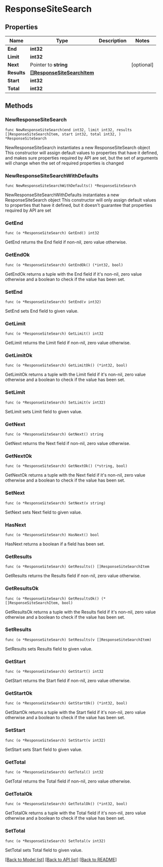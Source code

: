 # ResponseSiteSearch

## Properties

Name | Type | Description | Notes
------------ | ------------- | ------------- | -------------
**End** | **int32** |  | 
**Limit** | **int32** |  | 
**Next** | Pointer to **string** |  | [optional] 
**Results** | [**[]ResponseSiteSearchItem**](ResponseSiteSearchItem.md) |  | 
**Start** | **int32** |  | 
**Total** | **int32** |  | 

## Methods

### NewResponseSiteSearch

`func NewResponseSiteSearch(end int32, limit int32, results []ResponseSiteSearchItem, start int32, total int32, ) *ResponseSiteSearch`

NewResponseSiteSearch instantiates a new ResponseSiteSearch object
This constructor will assign default values to properties that have it defined,
and makes sure properties required by API are set, but the set of arguments
will change when the set of required properties is changed

### NewResponseSiteSearchWithDefaults

`func NewResponseSiteSearchWithDefaults() *ResponseSiteSearch`

NewResponseSiteSearchWithDefaults instantiates a new ResponseSiteSearch object
This constructor will only assign default values to properties that have it defined,
but it doesn't guarantee that properties required by API are set

### GetEnd

`func (o *ResponseSiteSearch) GetEnd() int32`

GetEnd returns the End field if non-nil, zero value otherwise.

### GetEndOk

`func (o *ResponseSiteSearch) GetEndOk() (*int32, bool)`

GetEndOk returns a tuple with the End field if it's non-nil, zero value otherwise
and a boolean to check if the value has been set.

### SetEnd

`func (o *ResponseSiteSearch) SetEnd(v int32)`

SetEnd sets End field to given value.


### GetLimit

`func (o *ResponseSiteSearch) GetLimit() int32`

GetLimit returns the Limit field if non-nil, zero value otherwise.

### GetLimitOk

`func (o *ResponseSiteSearch) GetLimitOk() (*int32, bool)`

GetLimitOk returns a tuple with the Limit field if it's non-nil, zero value otherwise
and a boolean to check if the value has been set.

### SetLimit

`func (o *ResponseSiteSearch) SetLimit(v int32)`

SetLimit sets Limit field to given value.


### GetNext

`func (o *ResponseSiteSearch) GetNext() string`

GetNext returns the Next field if non-nil, zero value otherwise.

### GetNextOk

`func (o *ResponseSiteSearch) GetNextOk() (*string, bool)`

GetNextOk returns a tuple with the Next field if it's non-nil, zero value otherwise
and a boolean to check if the value has been set.

### SetNext

`func (o *ResponseSiteSearch) SetNext(v string)`

SetNext sets Next field to given value.

### HasNext

`func (o *ResponseSiteSearch) HasNext() bool`

HasNext returns a boolean if a field has been set.

### GetResults

`func (o *ResponseSiteSearch) GetResults() []ResponseSiteSearchItem`

GetResults returns the Results field if non-nil, zero value otherwise.

### GetResultsOk

`func (o *ResponseSiteSearch) GetResultsOk() (*[]ResponseSiteSearchItem, bool)`

GetResultsOk returns a tuple with the Results field if it's non-nil, zero value otherwise
and a boolean to check if the value has been set.

### SetResults

`func (o *ResponseSiteSearch) SetResults(v []ResponseSiteSearchItem)`

SetResults sets Results field to given value.


### GetStart

`func (o *ResponseSiteSearch) GetStart() int32`

GetStart returns the Start field if non-nil, zero value otherwise.

### GetStartOk

`func (o *ResponseSiteSearch) GetStartOk() (*int32, bool)`

GetStartOk returns a tuple with the Start field if it's non-nil, zero value otherwise
and a boolean to check if the value has been set.

### SetStart

`func (o *ResponseSiteSearch) SetStart(v int32)`

SetStart sets Start field to given value.


### GetTotal

`func (o *ResponseSiteSearch) GetTotal() int32`

GetTotal returns the Total field if non-nil, zero value otherwise.

### GetTotalOk

`func (o *ResponseSiteSearch) GetTotalOk() (*int32, bool)`

GetTotalOk returns a tuple with the Total field if it's non-nil, zero value otherwise
and a boolean to check if the value has been set.

### SetTotal

`func (o *ResponseSiteSearch) SetTotal(v int32)`

SetTotal sets Total field to given value.



[[Back to Model list]](../README.md#documentation-for-models) [[Back to API list]](../README.md#documentation-for-api-endpoints) [[Back to README]](../README.md)


